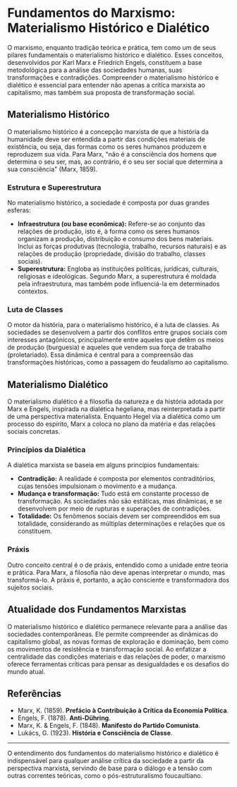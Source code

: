 # Fundamentos do Marxismo: Materialismo Histórico e Dialético

O marxismo, enquanto tradição teórica e prática, tem como um de seus pilares fundamentais o materialismo histórico e dialético. Esses conceitos, desenvolvidos por Karl Marx e Friedrich Engels, constituem a base metodológica para a análise das sociedades humanas, suas transformações e contradições. Compreender o materialismo histórico e dialético é essencial para entender não apenas a crítica marxista ao capitalismo, mas também sua proposta de transformação social.

## Materialismo Histórico

O materialismo histórico é a concepção marxista de que a história da humanidade deve ser entendida a partir das condições materiais de existência, ou seja, das formas como os seres humanos produzem e reproduzem sua vida. Para Marx, "não é a consciência dos homens que determina o seu ser, mas, ao contrário, é o seu ser social que determina a sua consciência" (Marx, 1859).

### Estrutura e Superestrutura

No materialismo histórico, a sociedade é composta por duas grandes esferas:

- **Infraestrutura (ou base econômica):** Refere-se ao conjunto das relações de produção, isto é, à forma como os seres humanos organizam a produção, distribuição e consumo dos bens materiais. Inclui as forças produtivas (tecnologia, trabalho, recursos naturais) e as relações de produção (propriedade, divisão do trabalho, classes sociais).
- **Superestrutura:** Engloba as instituições políticas, jurídicas, culturais, religiosas e ideológicas. Segundo Marx, a superestrutura é moldada pela infraestrutura, mas também pode influenciá-la em determinados contextos.

### Luta de Classes

O motor da história, para o materialismo histórico, é a luta de classes. As sociedades se desenvolvem a partir dos conflitos entre grupos sociais com interesses antagônicos, principalmente entre aqueles que detêm os meios de produção (burguesia) e aqueles que vendem sua força de trabalho (proletariado). Essa dinâmica é central para a compreensão das transformações históricas, como a passagem do feudalismo ao capitalismo.

## Materialismo Dialético

O materialismo dialético é a filosofia da natureza e da história adotada por Marx e Engels, inspirada na dialética hegeliana, mas reinterpretada a partir de uma perspectiva materialista. Enquanto Hegel via a dialética como um processo do espírito, Marx a coloca no plano da matéria e das relações sociais concretas.

### Princípios da Dialética

A dialética marxista se baseia em alguns princípios fundamentais:

- **Contradição:** A realidade é composta por elementos contraditórios, cujas tensões impulsionam o movimento e a mudança.
- **Mudança e transformação:** Tudo está em constante processo de transformação. As sociedades não são estáticas, mas dinâmicas, e se desenvolvem por meio de rupturas e superações de contradições.
- **Totalidade:** Os fenômenos sociais devem ser compreendidos em sua totalidade, considerando as múltiplas determinações e relações que os constituem.

### Práxis

Outro conceito central é o de práxis, entendido como a unidade entre teoria e prática. Para Marx, a filosofia não deve apenas interpretar o mundo, mas transformá-lo. A práxis é, portanto, a ação consciente e transformadora dos sujeitos sociais.

## Atualidade dos Fundamentos Marxistas

O materialismo histórico e dialético permanece relevante para a análise das sociedades contemporâneas. Ele permite compreender as dinâmicas do capitalismo global, as novas formas de exploração e dominação, bem como os movimentos de resistência e transformação social. Ao enfatizar a centralidade das condições materiais e das relações de poder, o marxismo oferece ferramentas críticas para pensar as desigualdades e os desafios do mundo atual.

## Referências

- Marx, K. (1859). **Prefácio à Contribuição à Crítica da Economia Política**.
- Engels, F. (1878). **Anti-Dühring**.
- Marx, K. & Engels, F. (1848). **Manifesto do Partido Comunista**.
- Lukács, G. (1923). **História e Consciência de Classe**.

___

O entendimento dos fundamentos do materialismo histórico e dialético é indispensável para qualquer análise crítica da sociedade a partir da perspectiva marxista, servindo de base para o diálogo e a tensão com outras correntes teóricas, como o pós-estruturalismo foucaultiano.